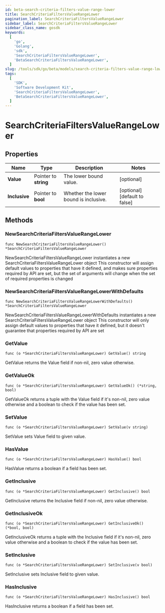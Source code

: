 ```yaml
---
id: beta-search-criteria-filters-value-range-lower
title: SearchCriteriaFiltersValueRangeLower
pagination_label: SearchCriteriaFiltersValueRangeLower
sidebar_label: SearchCriteriaFiltersValueRangeLower
sidebar_class_name: gosdk
keywords:
  [
    'go',
    'Golang',
    'sdk',
    'SearchCriteriaFiltersValueRangeLower',
    'BetaSearchCriteriaFiltersValueRangeLower',
  ]
slug: /tools/sdk/go/beta/models/search-criteria-filters-value-range-lower
tags:
  [
    'SDK',
    'Software Development Kit',
    'SearchCriteriaFiltersValueRangeLower',
    'BetaSearchCriteriaFiltersValueRangeLower',
  ]
---
```


# SearchCriteriaFiltersValueRangeLower

## Properties

| Name | Type | Description | Notes |
| --- | --- | --- | --- |
| **Value** | Pointer to **string** | The lower bound value. | [optional] |
| **Inclusive** | Pointer to **bool** | Whether the lower bound is inclusive. | [optional] [default to false] |

## Methods

### NewSearchCriteriaFiltersValueRangeLower

`func NewSearchCriteriaFiltersValueRangeLower() *SearchCriteriaFiltersValueRangeLower`

NewSearchCriteriaFiltersValueRangeLower instantiates a new SearchCriteriaFiltersValueRangeLower object This constructor will assign default values to properties that have it defined, and makes sure properties required by API are set, but the set of arguments will change when the set of required properties is changed

### NewSearchCriteriaFiltersValueRangeLowerWithDefaults

`func NewSearchCriteriaFiltersValueRangeLowerWithDefaults() *SearchCriteriaFiltersValueRangeLower`

NewSearchCriteriaFiltersValueRangeLowerWithDefaults instantiates a new SearchCriteriaFiltersValueRangeLower object This constructor will only assign default values to properties that have it defined, but it doesn't guarantee that properties required by API are set

### GetValue

`func (o *SearchCriteriaFiltersValueRangeLower) GetValue() string`

GetValue returns the Value field if non-nil, zero value otherwise.

### GetValueOk

`func (o *SearchCriteriaFiltersValueRangeLower) GetValueOk() (*string, bool)`

GetValueOk returns a tuple with the Value field if it's non-nil, zero value otherwise and a boolean to check if the value has been set.

### SetValue

`func (o *SearchCriteriaFiltersValueRangeLower) SetValue(v string)`

SetValue sets Value field to given value.

### HasValue

`func (o *SearchCriteriaFiltersValueRangeLower) HasValue() bool`

HasValue returns a boolean if a field has been set.

### GetInclusive

`func (o *SearchCriteriaFiltersValueRangeLower) GetInclusive() bool`

GetInclusive returns the Inclusive field if non-nil, zero value otherwise.

### GetInclusiveOk

`func (o *SearchCriteriaFiltersValueRangeLower) GetInclusiveOk() (*bool, bool)`

GetInclusiveOk returns a tuple with the Inclusive field if it's non-nil, zero value otherwise and a boolean to check if the value has been set.

### SetInclusive

`func (o *SearchCriteriaFiltersValueRangeLower) SetInclusive(v bool)`

SetInclusive sets Inclusive field to given value.

### HasInclusive

`func (o *SearchCriteriaFiltersValueRangeLower) HasInclusive() bool`

HasInclusive returns a boolean if a field has been set.
